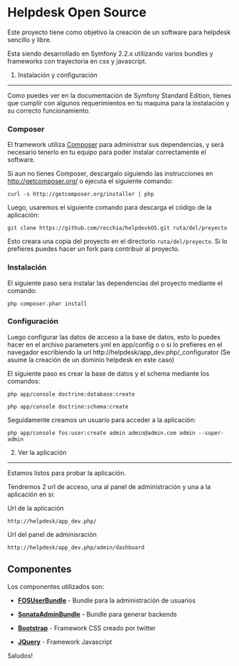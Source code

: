 Helpdesk Open Source
========================

Este proyecto tiene como objetivo la creación de un software para helpdesk 
sencillo y libre.

Esta siendo desarrollado en Symfony 2.2.x utilizando varios bundles y frameworks 
con trayectoria en css y javascript.

1) Instalación y configuración
------------------------------

Como puedes ver en la documentación de Symfony Standard Edition, tienes que 
cumplir con algunos requerimientos en tu maquina para la instalación y su 
correcto funcionamiento.

### Composer

El framework utiliza [Composer][1] para administrar sus dependencias, y será 
necesario tenerlo en tu equipo para poder instalar correctamente el software.

Si aun no tienes Composer, descargalo siguiendo las instrucciones en
http://getcomposer.org/ o ejecuta el siguiente comando:

    curl -s http://getcomposer.org/installer | php

Luego, usaremos el siguiente comando para descarga el código de la aplicación:

    git clone https://github.com/recchia/helpdeskOS.git ruta/del/proyecto

Esto creara una copia del proyecto en el directorio `ruta/del/proyecto`. Si 
lo prefieres puedes hacer un fork para contribuir al proyecto.

### Instalación

El siguiente paso sera instalar las dependencias del proyecto mediante el 
comando:

    php composer.phar install

### Configuración

Luego configurar las datos de acceso a la base de datos, esto lo puedes hacer 
en el archivo parameters.yml en app/config o o si lo prefieres en el navegador 
escribiendo la url http://helpdesk/app_dev.php/_configurator (Se asume la 
creación de un dominio helpdesk en este caso)

El siguiente paso es crear la base de datos y el schema mediante los comandos:

    php app/console doctrine:database:create

    php app/console doctrine:schema:create

Seguidamente creamos un usuario para acceder a la aplicación:

    php app/console fos:user:create admin admin@admin.com admin --super-admin

2) Ver la aplicación
--------------------

Estamos listos para probar la aplicación.

Tendremos 2 url de acceso, una al panel de administración y una a la aplicación 
en si:

Url de la aplicación

    http://helpdesk/app_dev.php/

Url del panel de adminisración

    http://helpdesk/app_dev.php/admin/dashboard

Componentes
-----------

Los componentes utilizados son:

  * [**FOSUserBundle**][2] - Bundle para la administración de usuarios

  * [**SonataAdminBundle**][3] - Bundle para generar backends

  * [**Bootstrap**][4] - Framework CSS creado por twitter

  * [**JQuery**][5] - Framework Javascript

Saludos!

[1]:  http://getcomposer.org/
[2]:  https://github.com/FriendsOfSymfony/FOSUserBundle
[3]:  https://github.com/sonata-project/SonataAdminBundle
[4]:  http://twitter.github.com/bootstrap/
[5]:  http://jquery.com/
